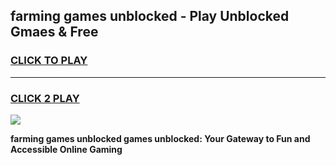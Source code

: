 
## farming games unblocked - Play Unblocked Gmaes & Free
<h3>
<a href="https://premium.freeplayer.one?title=farming_games_unblocked&ref=20F">CLICK TO PLAY</a></h3>
<hr>

<h3>
<a href="https://premium.freeplayer.one?title=farming_games_unblocked&ref=20F">CLICK 2 PLAY</a>
  
</h3>

<a href="https://premium.freeplayer.one?title=farming_games_unblocked&ref=20F/"><img src="https://clearcache.store/games.png"></a>


**farming games unblocked games unblocked: Your Gateway to Fun and Accessible Online Gaming**
